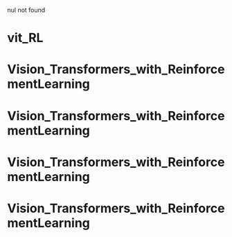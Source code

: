 nul not found
# vit_RL
# Vision_Transformers_with_ReinforcementLearning
# Vision_Transformers_with_ReinforcementLearning
# Vision_Transformers_with_ReinforcementLearning
# Vision_Transformers_with_ReinforcementLearning
